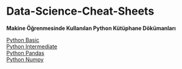 # Data-Science-Cheat-Sheets


<b>Makine Öğrenmesinde Kullanılan Python Kütüphane Dökümanları</b><br>

<a href="https://www.dataquest.io/blog/images/cheat-sheets/python-cheat-sheet-basic.pdf"> Python Basic </a><br>
<a href="https://www.dataquest.io/blog/images/cheat-sheets/python-cheat-sheet-intermediate.pdf"> Python Intermediate </a><br>
<a href="https://www.dataquest.io/blog/images/cheat-sheets/pandas-cheat-sheet.pdf"> Python Pandas </a><br>
<a href="https://www.dataquest.io/blog/images/cheat-sheets/numpy-cheat-sheet.pdf"> Python Numpy </a><br>
